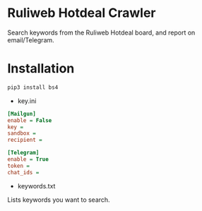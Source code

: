 # Ruliweb Hotdeal Crawler

Search keywords from the Ruliweb Hotdeal board, and report on email/Telegram.

# Installation

```bash
pip3 install bs4
```

* key.ini

```ini
[Mailgun]
enable = False
key =
sandbox =
recipient =

[Telegram]
enable = True
token =
chat_ids =
```

* keywords.txt  

Lists keywords you want to search.
